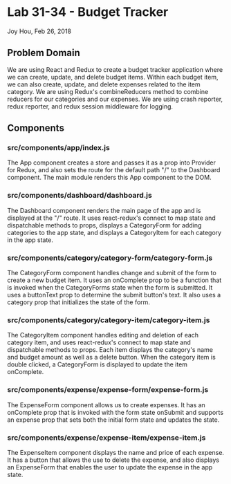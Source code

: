 # Lab 31-34 - Budget Tracker
Joy Hou, Feb 26, 2018

## Problem Domain
We are using React and Redux to create a budget tracker application where we can create, update, and delete budget items. Within each budget item, we can also create, update, and delete expenses related to the item category. We are using Redux's combineReducers method to combine reducers for our categories and our expenses. We are using crash reporter, redux reporter, and redux session middleware for logging.

## Components
### src/components/app/index.js
The App component creates a store and passes it as a prop into Provider for Redux, and also sets the route for the default path "/" to the Dashboard component. The main module renders this App component to the DOM.

### src/components/dashboard/dashboard.js
The Dashboard component renders the main page of the app and is displayed at the "/" route. It uses react-redux's connect to map state and dispatchable methods to props, displays a CategoryForm for adding categories to the app state, and displays a CategoryItem for each category in the app state.

### src/components/category/category-form/category-form.js
The CategoryForm component handles change and submit of the form to create a new budget item. It uses an onComplete prop to be a function that is invoked when the CategoryForms state when the form is submitted. It uses a buttonText prop to determine the submit button's text. It also uses a category prop that initializes the state of the form.

### src/components/category/category-item/category-item.js
The CategoryItem component handles editing and deletion of each category item, and uses react-redux's connect to map state and dispatchable methods to props. Each item displays the category's name and budget amount as well as a delete button. When the category item is double clicked, a CategoryForm is displayed to update the item onComplete.

### src/components/expense/expense-form/expense-form.js
The ExpenseForm component allows us to create expenses. It has an onComplete prop that is invoked with the form state onSubmit and supports an expense prop that sets both the initial form state and updates the state. 

### src/components/expense/expense-item/expense-item.js
The ExpenseItem component displays the name and price of each expense. It has a button that allows the use to delete the expense, and also displays an ExpenseForm that enables the user to update the expense in the app state.
